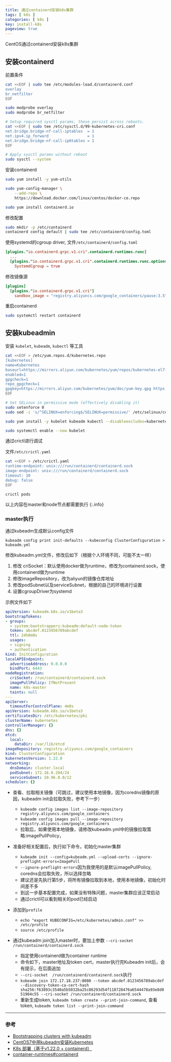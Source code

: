 ```yaml
---
title: 通过containerd安装k8s集群
tags: [ k8s ]
categories: [ k8s ]
key: install-k8s
pageview: true
---
```


CentOS通过containerd安装k8s集群

<!--more-->

## 安装containerd

前置条件

```sh
cat <<EOF | sudo tee /etc/modules-load.d/containerd.conf
overlay
br_netfilter
EOF

sudo modprobe overlay
sudo modprobe br_netfilter

# Setup required sysctl params, these persist across reboots.
cat <<EOF | sudo tee /etc/sysctl.d/99-kubernetes-cri.conf
net.bridge.bridge-nf-call-iptables  = 1
net.ipv4.ip_forward                 = 1
net.bridge.bridge-nf-call-ip6tables = 1
EOF

# Apply sysctl params without reboot
sudo sysctl --system
```

安装containerd

```sh
sudo yum install -y yum-utils

sudo yum-config-manager \
    --add-repo \
    https://download.docker.com/linux/centos/docker-ce.repo

sudo yum install containerd.io
```

修改配置

```sh
sudo mkdir -p /etc/containerd
containerd config default | sudo tee /etc/containerd/config.toml
```

使用systemd的cgroup driver, 文件`/etc/containerd/config.toml`

```conf
[plugins."io.containerd.grpc.v1.cri".containerd.runtimes.runc]
  ...
  [plugins."io.containerd.grpc.v1.cri".containerd.runtimes.runc.options]
    SystemdCgroup = true
```

修改镜像源

```conf
[plugins]
  [plugins."io.containerd.grpc.v1.cri"]
    sandbox_image = "registry.aliyuncs.com/google_containers/pause:3.5"
```

重启containerd

```sh
sudo systemctl restart containerd
```

## 安装kubeadmin

安装 `kubelet`, `kubeadm`, `kubectl` 等工具

```sh
cat <<EOF > /etc/yum.repos.d/kubernetes.repo
[kubernetes]
name=Kubernetes
baseurl=https://mirrors.aliyun.com/kubernetes/yum/repos/kubernetes-el7-x86_64/
enabled=1
gpgcheck=1
repo_gpgcheck=1
gpgkey=https://mirrors.aliyun.com/kubernetes/yum/doc/yum-key.gpg https://mirrors.aliyun.com/kubernetes/yum/doc/rpm-package-key.gpg
EOF

# Set SELinux in permissive mode (effectively disabling it)
sudo setenforce 0
sudo sed -i 's/^SELINUX=enforcing$/SELINUX=permissive/' /etc/selinux/config

sudo yum install -y kubelet kubeadm kubectl --disableexcludes=kubernetes

sudo systemctl enable --now kubelet
```

通过crictl进行调试

文件`/etc/crictl.yaml`

```sh
cat <<EOF > /etc/crictl.yaml
runtime-endpoint: unix:///run/containerd/containerd.sock
image-endpoint: unix:///run/containerd/containerd.sock
timeout: 10
debug: false
EOF
```

`crictl pods`

以上内容在master和node节点都需要执行
{:.info}

### master执行

通过kubeadm生成默认config文件

`kubeadm config print init-defaults --kubeconfig ClusterConfiguration > kubeadm.yml`

修改kubeadm.yml文件，修改后如下（根据个人环境不同，可能不太一样）

1. 修改 criSocket：默认使用docker做为runtime，修改为containerd.sock，使用containerd做为runtime
1. 修改imageRepository，改为aliyun的镜像仓库地址
1. 修改podSubnet以及serviceSubnet，根据的自己的环境进行设置
1. 设置cgroupDriver为systemd

示例文件如下

```yaml
apiVersion: kubeadm.k8s.io/v1beta3
bootstrapTokens:
- groups:
  - system:bootstrappers:kubeadm:default-node-token
  token: abcdef.0123456789abcdef
  ttl: 24h0m0s
  usages:
  - signing
  - authentication
kind: InitConfiguration
localAPIEndpoint:
  advertiseAddress: 0.0.0.0
  bindPort: 6443
nodeRegistration:
  criSocket: /run/containerd/containerd.sock
  imagePullPolicy: IfNotPresent
  name: k8s-master
  taints: null
---
apiServer:
  timeoutForControlPlane: 4m0s
apiVersion: kubeadm.k8s.io/v1beta3
certificatesDir: /etc/kubernetes/pki
clusterName: kubernetes
controllerManager: {}
dns: {}
etcd:
  local:
    dataDir: /var/lib/etcd
imageRepository: registry.aliyuncs.com/google_containers
kind: ClusterConfiguration
kubernetesVersion: 1.22.0
networking:
  dnsDomain: cluster.local
  podSubnet: 172.16.0.204/24
  serviceSubnet: 10.96.0.0/12
scheduler: {}
```

- 查看、拉取相关镜像（可跳过，建议使用本地镜像，因为coredns镜像的原因，kubeadm init会拉取失败，参考下一步）
  - `kubeadm config images list --image-repository registry.aliyuncs.com/google_containers`
  - `kubeadm config images pull --image-repository registry.aliyuncs.com/google_containers`
  - 拉取后，如果使用本地镜像，请修改kubeadm.yml中的镜像拉取策略:imagePullPolicy，

- 准备好相关配置后，执行如下命令，初始化master集群
  - `kubeadm init --config=kubeadm.yml --upload-certs --ignore-preflight-errors=ImagePull`
  - `--ignore-preflight-errors`因为我使用的是默认imagePullPolicy, coredns会拉取失败，所以选择忽略
  - 建议还是先执行第5步，将所有镜像拉取到本地，使用本地镜像，初始化时间差不多
  - 到这一步基本配置完成，如果没有特殊问题，master集群应该正常启动
  - 通过crictl可以看到相关的pod已经启动

- 添加到`profile`
  - `echo "export KUBECONFIG=/etc/kubernetes/admin.conf" >> /etc/profile`
  - `source /etc/profile`

- 通过kubeadm join加入master时，要加上参数 `--cri-socket  /run/containerd/containerd.sock`
  - 指定使用containerd做为container runtime
  - 命令如下，master地址及token cert，master执行完Kubeadm init后，会有提示，在后面追加
  - `--cri-socket  /run/containerd/containerd.sock`执行
  - `kubeadm join 172.17.18.237:8080 --token abcdef.0123456789abcdef --discovery-token-ca-cert-hash sha256:f63893c3540a5b5032ba25c86293d54f118728476a6544478a93e8d051984c55 --cri-socket /run/containerd/containerd.sock`
  - 重新生成token, `kubeadm token create --print-join-command`, 查看token, `kubeadm token list --print-join-command`

----

### 参考

- [Bootstrapping clusters with kubeadm](https://kubernetes.io/docs/setup/production-environment/tools/kubeadm/)
- [CentOS7中用kubeadm安装Kubernetes](https://developer.aliyun.com/article/626118)
- [K8s 部署（基于v1.22.0 + containerd）](https://blog.csdn.net/lmfshd/article/details/119864659)
- [container-runtimes#containerd](https://kubernetes.io/docs/setup/production-environment/container-runtimes/#containerd)
